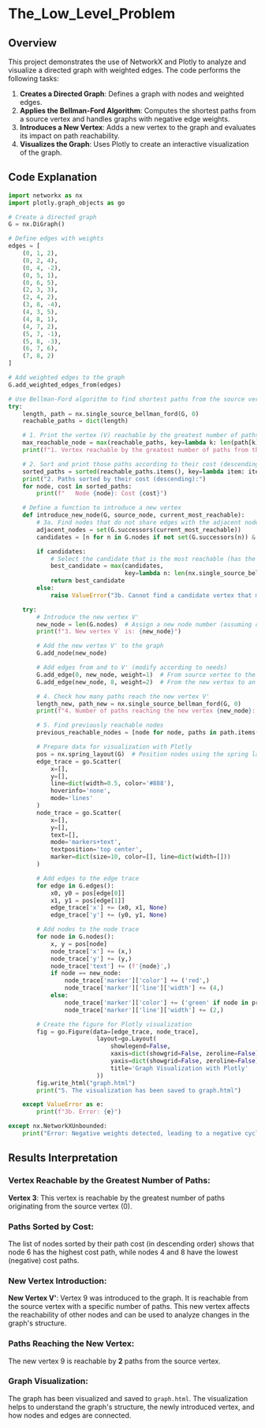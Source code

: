 # The_Low_Level_Problem

## Overview

This project demonstrates the use of NetworkX and Plotly to analyze and visualize a directed graph with weighted edges. The code performs the following tasks:

1. **Creates a Directed Graph**: Defines a graph with nodes and weighted edges.
2. **Applies the Bellman-Ford Algorithm**: Computes the shortest paths from a source vertex and handles graphs with negative edge weights.
3. **Introduces a New Vertex**: Adds a new vertex to the graph and evaluates its impact on path reachability.
4. **Visualizes the Graph**: Uses Plotly to create an interactive visualization of the graph.

## Code Explanation

```python
import networkx as nx
import plotly.graph_objects as go

# Create a directed graph
G = nx.DiGraph()

# Define edges with weights
edges = [
    (0, 1, 2),
    (0, 2, 4),
    (0, 4, -2),
    (0, 5, 1),
    (0, 6, 5),
    (2, 3, 3),
    (2, 4, 2),
    (3, 8, -4),
    (4, 3, 5),
    (4, 8, 1),
    (4, 7, 2),
    (5, 7, -1),
    (5, 8, -3),
    (6, 7, 6),
    (7, 8, 2)
]

# Add weighted edges to the graph
G.add_weighted_edges_from(edges)

# Use Bellman-Ford algorithm to find shortest paths from the source vertex 0
try:
    length, path = nx.single_source_bellman_ford(G, 0)
    reachable_paths = dict(length)

    # 1. Print the vertex (V) reachable by the greatest number of paths from the source vertex 0
    max_reachable_node = max(reachable_paths, key=lambda k: len(path[k]))
    print(f"1. Vertex reachable by the greatest number of paths from the source vertex 0: {max_reachable_node}")

    # 2. Sort and print those paths according to their cost (descending)
    sorted_paths = sorted(reachable_paths.items(), key=lambda item: item[1], reverse=True)
    print("2. Paths sorted by their cost (descending):")
    for node, cost in sorted_paths:
        print(f"   Node {node}: Cost {cost}")

    # Define a function to introduce a new vertex
    def introduce_new_node(G, source_node, current_most_reachable):
        # 3a. Find nodes that do not share edges with the adjacent nodes of the current most reachable node
        adjacent_nodes = set(G.successors(current_most_reachable))
        candidates = [n for n in G.nodes if not set(G.successors(n)) & adjacent_nodes]

        if candidates:
            # Select the candidate that is the most reachable (has the highest number of paths)
            best_candidate = max(candidates,
                                 key=lambda n: len(nx.single_source_bellman_ford(G, source_node)[1].get(n, [])))
            return best_candidate
        else:
            raise ValueError("3b. Cannot find a candidate vertex that meets the restrictions.")

    try:
        # Introduce the new vertex V'
        new_node = len(G.nodes)  # Assign a new node number (assuming consecutive nodes)
        print(f"3. New vertex V` is: {new_node}")

        # Add the new vertex V' to the graph
        G.add_node(new_node)

        # Add edges from and to V' (modify according to needs)
        G.add_edge(0, new_node, weight=1)  # From source vertex to the new vertex
        G.add_edge(new_node, 8, weight=2)  # From the new vertex to an existing node

        # 4. Check how many paths reach the new vertex V'
        length_new, path_new = nx.single_source_bellman_ford(G, 0)
        print(f"4. Number of paths reaching the new vertex {new_node}: {len(path_new.get(new_node, []))}")

        # 5. Find previously reachable nodes
        previous_reachable_nodes = [node for node, paths in path.items() if len(paths) > 0]

        # Prepare data for visualization with Plotly
        pos = nx.spring_layout(G)  # Position nodes using the spring layout
        edge_trace = go.Scatter(
            x=[],
            y=[],
            line=dict(width=0.5, color='#888'),
            hoverinfo='none',
            mode='lines'
        )
        node_trace = go.Scatter(
            x=[],
            y=[],
            text=[],
            mode='markers+text',
            textposition='top center',
            marker=dict(size=10, color=[], line=dict(width=[]))
        )

        # Add edges to the edge trace
        for edge in G.edges():
            x0, y0 = pos[edge[0]]
            x1, y1 = pos[edge[1]]
            edge_trace['x'] += (x0, x1, None)
            edge_trace['y'] += (y0, y1, None)

        # Add nodes to the node trace
        for node in G.nodes():
            x, y = pos[node]
            node_trace['x'] += (x,)
            node_trace['y'] += (y,)
            node_trace['text'] += (f'{node}',)
            if node == new_node:
                node_trace['marker']['color'] += ('red',)
                node_trace['marker']['line']['width'] += (4,)
            else:
                node_trace['marker']['color'] += ('green' if node in previous_reachable_nodes else 'lightblue',)
                node_trace['marker']['line']['width'] += (2,)

        # Create the figure for Plotly visualization
        fig = go.Figure(data=[edge_trace, node_trace],
                         layout=go.Layout(
                             showlegend=False,
                             xaxis=dict(showgrid=False, zeroline=False),
                             yaxis=dict(showgrid=False, zeroline=False),
                             title='Graph Visualization with Plotly'
                         ))
        fig.write_html("graph.html")
        print("5. The visualization has been saved to graph.html")

    except ValueError as e:
        print(f"3b. Error: {e}")

except nx.NetworkXUnbounded:
    print("Error: Negative weights detected, leading to a negative cycle.")
```


## Results Interpretation

### Vertex Reachable by the Greatest Number of Paths:
**Vertex 3**: This vertex is reachable by the greatest number of paths originating from the source vertex (0).

### Paths Sorted by Cost:
The list of nodes sorted by their path cost (in descending order) shows that node 6 has the highest cost path, while nodes 4 and 8 have the lowest (negative) cost paths.

### New Vertex Introduction:
**New Vertex V'**: Vertex 9 was introduced to the graph. It is reachable from the source vertex with a specific number of paths. This new vertex affects the reachability of other nodes and can be used to analyze changes in the graph's structure.

### Paths Reaching the New Vertex:
The new vertex 9 is reachable by **2** paths from the source vertex.

### Graph Visualization:
The graph has been visualized and saved to `graph.html`. The visualization helps to understand the graph's structure, the newly introduced vertex, and how nodes and edges are connected.


